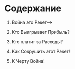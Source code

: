 
<!-- # Contents -->
# Содержание

<!-- 1. War Is A Racket -->
1. Война это Рэкет-->

<!-- 2. Who Makes The Profits? -->
2. Кто Выигрывает Прибыль?

<!-- 3. Who Pays The Bills? -->
3. Кто платит за Расходы?

<!-- 4. How To Smash This Racket! -->
4. Как Сокрушить этот Рэкет!

<!-- 5. To Hell With War! -->
5. К Черту Война!
